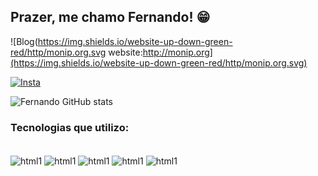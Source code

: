 ## Prazer, me chamo Fernando! 😁

![Blog(https://img.shields.io/website-up-down-green-red/http/monip.org.svg website:http://monip.org](https://img.shields.io/website-up-down-green-red/http/monip.org.svg)

[![Insta](https://img.shields.io/badge/YouTube-FF0000?style=for-the-badge&logo=youtube&logoColor=white)](https://www.instagram.com/nandin_zl/)

![Fernando GitHub stats](https://github-readme-stats.vercel.app/api?username=fernando0223&show_icons=true&theme=radical)


### Tecnologias que utilizo:
<div style="display: inline_block"><br/>
<img align="center" alt="html1" src="https://img.shields.io/badge/Microsoft_Excel-217346?style=for-the-badge&logo=microsoft-excel&logoColor=white"/>
<img align="center" alt="html1" src="https://img.shields.io/badge/Microsoft_Access-A4373A?style=for-the-badge&logo=microsoft-access&logoColor=whitehttps://img.shields.io/badge/C%2B%2B-00599C?style=for-the-badge&logo=c%2B%2B&logoColor=white"/>
<img align="center" alt="html1" src="https://img.shields.io/badge/Python-3776AB?style=for-the-badge&logo=python&logoColor=white"/>
<img align="center" alt="html1" src="https://img.shields.io/badge/C%2B%2B-00599C?style=for-the-badge&logo=c%2B%2B&logoColor=white"/>
<img align="center" alt="html1" src="https://img.shields.io/badge/Flask-000000?style=for-the-badge&logo=flask&logoColor=white"/>

</div>
